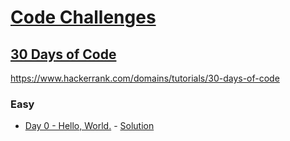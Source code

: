 # [Code Challenges](/readme.md)

## [30 Days of Code](/30-days-of-code/readme.md)

https://www.hackerrank.com/domains/tutorials/30-days-of-code

### Easy

- [Day 0 - Hello, World.](https://www.hackerrank.com/challenges/30-hello-world/problem) - [Solution](Day0HelloWorld.java)